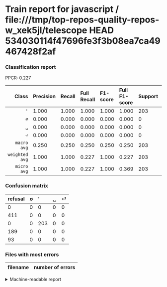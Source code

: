 # Train report for javascript / file:///tmp/top-repos-quality-repos-w_xek5jl/telescope HEAD 534030114f47696fe3f3b08ea7ca49467428f2af

### Classification report

PPCR: 0.227

| Class | Precision | Recall | Full Recall | F1-score | Full F1-score | Support | Full Support | PPCR |
|------:|:----------|:-------|:------------|:---------|:---------|:--------|:-------------|:-----|
| `'` | 1.000| 1.000| 1.000| 1.000| 1.000| 203| 203| 1.000 |
| `∅` | 0.000| 0.000| 0.000| 0.000| 0.000| 0| 411| 0.000 |
| `␣` | 0.000| 0.000| 0.000| 0.000| 0.000| 0| 189| 0.000 |
| `⏎` | 0.000| 0.000| 0.000| 0.000| 0.000| 0| 93| 0.000 |
| `macro avg` | 0.250| 0.250| 0.250| 0.250| 0.250| 203| 896| 0.227 |
| `weighted avg` | 1.000| 1.000| 0.227| 1.000| 0.227| 203| 896| 0.227 |
| `micro avg` | 1.000| 1.000| 0.227| 1.000| 0.369| 203| 896| 0.227 |

### Confusion matrix

|refusal|  ∅| '| ␣| ⏎| 
|:---|:---|:---|:---|:---|
|0 |0 |0 |0 |0 |
|411 |0 |0 |0 |0 |
|0 |0 |203 |0 |0 |
|189 |0 |0 |0 |0 |
|93 |0 |0 |0 |0 |

### Files with most errors

| filename | number of errors|
|:----:|:-----|

<details>
    <summary>Machine-readable report</summary>
```json
{
  "cl_report": {"\u0027": {"f1-score": 1.0, "precision": 1.0, "recall": 1.0, "support": 203}, "macro avg": {"f1-score": 0.25, "precision": 0.25, "recall": 0.25, "support": 203}, "micro avg": {"f1-score": 1.0, "precision": 1.0, "recall": 1.0, "support": 203}, "weighted avg": {"f1-score": 1.0, "precision": 1.0, "recall": 1.0, "support": 203}, "\u2205": {"f1-score": 0.0, "precision": 0.0, "recall": 0.0, "support": 0}, "\u23ce": {"f1-score": 0.0, "precision": 0.0, "recall": 0.0, "support": 0}, "\u2423": {"f1-score": 0.0, "precision": 0.0, "recall": 0.0, "support": 0}},
  "cl_report_full": {"\u0027": {"f1-score": 1.0, "precision": 1.0, "recall": 1.0, "support": 203}, "macro avg": {"f1-score": 0.25, "precision": 0.25, "recall": 0.25, "support": 896}, "micro avg": {"f1-score": 0.36942675159235666, "precision": 1.0, "recall": 0.2265625, "support": 896}, "weighted avg": {"f1-score": 0.2265625, "precision": 0.2265625, "recall": 0.2265625, "support": 896}, "\u2205": {"f1-score": 0.0, "precision": 0.0, "recall": 0.0, "support": 411}, "\u23ce": {"f1-score": 0.0, "precision": 0.0, "recall": 0.0, "support": 93}, "\u2423": {"f1-score": 0.0, "precision": 0.0, "recall": 0.0, "support": 189}},
  "ppcr": 0.2265625
}
```
</details>

